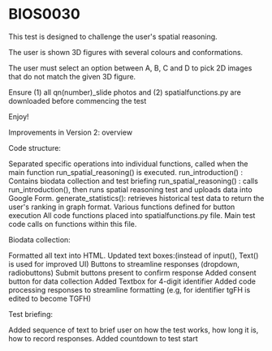 # BIOS0030
This test is designed to challenge the user's spatial reasoning.

The user is shown 3D figures with several colours and conformations.

The user must select an option between A, B, C and D to pick 2D images that do not match the given 3D figure.

Ensure (1) all qn(number)_slide photos and (2) spatialfunctions.py are downloaded before commencing the test

Enjoy!

Improvements in Version 2: overview

Code structure:

Separated specific operations into individual functions, called when the main function run_spatial_reasoning() is executed.
run_introduction() : Contains biodata collection and test briefing
run_spatial_reasoning() : calls run_introduction(), then runs spatial reasoning test and uploads data into Google Form.
generate_statistics(): retrieves historical test data to return the user's ranking in graph format.
Various functions defined for button execution
All code functions placed into spatialfunctions.py file. Main test code calls on functions within this file.

Biodata collection:

Formatted all text into HTML.
Updated text boxes:(instead of input(), Text() is used for improved UI)
Buttons to streamline responses (dropdown, radiobuttons)
Submit buttons present to confirm response
Added consent button for data collection
Added Textbox for 4-digit identifier
Added code processing responses to streamline formatting (e.g, for identifier tgFH is edited to become TGFH)

Test briefing:

Added sequence of text to brief user on how the test works, how long it is, how to record responses.
Added countdown to test start

